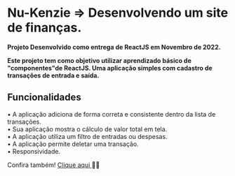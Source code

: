# Nu-Kenzie => Desenvolvendo um site de finanças.

<strong>Projeto Desenvolvido como entrega de ReactJS em Novembro de 2022.</strong>

<strong>Este projeto tem como objetivo utilizar aprendizado básico de "componentes"de ReactJS. Uma aplicação simples
com cadastro de transações de entrada e saída.</strong>

## Funcionalidades

• A aplicação adiciona de forma correta e consistente dentro da lista de transações.<br>
• Sua aplicação mostra o cálculo de valor total em tela.<br>
• A aplicação utiliza um filtro de entradas ou despesas.<br>
• A aplicação permite deletar uma transação.<br>
• Responsividade.<br>


Confira também! <a href="https://nu-kenzie-carlos.vercel.app" rel="noopener"> Clique aqui </a> 💸💸
